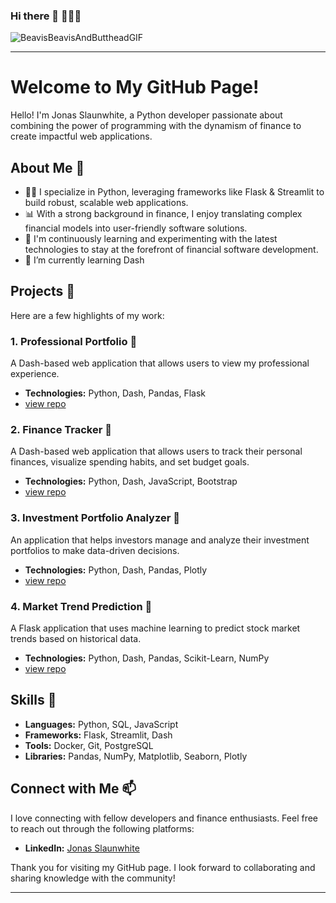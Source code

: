 ### Hi there 👋 👨🏻‍💻
![BeavisBeavisAndButtheadGIF](https://github.com/jb-s01/jb-s01/assets/63922578/b3c8a6c3-01aa-46f7-af67-12cba0732afd)


<!--
**jb-s01/jb-s01** is a ✨ _special_ ✨ repository because its `README.md` (this file) appears on your GitHub profile.

Here are some ideas to get you started:

- 🔭 I’m currently working on ...
- 🌱 I’m currently learning ...
- 👯 I’m looking to collaborate on ...
- 🤔 I’m looking for help with ...
- 💬 Ask me about ...
- 📫 How to reach me: ...
- 😄 Pronouns: ...
- ⚡ Fun fact: ...
-->

---

# Welcome to My GitHub Page!

Hello! I'm Jonas Slaunwhite, a Python developer passionate about combining the power of programming with the dynamism of finance to create impactful web applications.

## About Me 💬

- 👨‍💻 I specialize in Python, leveraging frameworks like Flask & Streamlit to build robust, scalable web applications.
- 📊 With a strong background in finance, I enjoy translating complex financial models into user-friendly software solutions.
- 🔄 I'm continuously learning and experimenting with the latest technologies to stay at the forefront of financial software development.
- 🌱 I’m currently learning Dash

## Projects 🔭

Here are a few highlights of my work:
### 1. **Professional Portfolio** 🚧
A Dash-based web application that allows users to view my professional experience.
- **Technologies:** Python, Dash, Pandas, Flask
- [view repo](https://github.com/jb-s01/portfolio)
  
### 2. **Finance Tracker** 🚧
A Dash-based web application that allows users to track their personal finances, visualize spending habits, and set budget goals.
- **Technologies:** Python, Dash, JavaScript, Bootstrap
- [view repo](#)

### 3. **Investment Portfolio Analyzer** 🚧
An application that helps investors manage and analyze their investment portfolios to make data-driven decisions.
- **Technologies:** Python, Dash, Pandas, Plotly
- [view repo](#)

### 4. **Market Trend Prediction** 🚧
A Flask application that uses machine learning to predict stock market trends based on historical data.
- **Technologies:** Python, Dash, Pandas, Scikit-Learn, NumPy
- [view repo](#)

## Skills 🌱

- **Languages:** Python, SQL, JavaScript
- **Frameworks:** Flask, Streamlit, Dash
- **Tools:** Docker, Git, PostgreSQL
- **Libraries:** Pandas, NumPy, Matplotlib, Seaborn, Plotly

## Connect with Me 📫

I love connecting with fellow developers and finance enthusiasts. Feel free to reach out through the following platforms:

- **LinkedIn:** [Jonas Slaunwhite](https://www.linkedin.com/in/jbslaunwhite/)


Thank you for visiting my GitHub page. I look forward to collaborating and sharing knowledge with the community!

---


